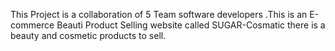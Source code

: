This Project is a collaboration of 5 Team software developers .This is an E-commerce Beauti Product Selling website called SUGAR-Cosmatic there is a beauty and cosmetic products to sell.
